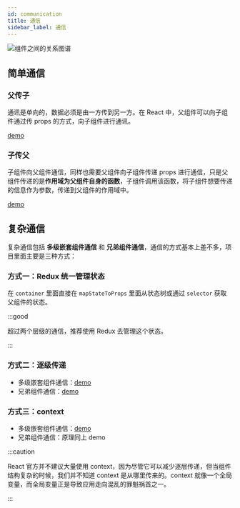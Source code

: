 ```yaml
---
id: communication
title: 通信
sidebar_label: 通信
---
```


![组件之间的关系图谱](https://cosmos-x.oss-cn-hangzhou.aliyuncs.com/io9G0J.jpg)

## 简单通信

### 父传子

通讯是单向的，数据必须是由一方传到另一方。在 React 中，父组件可以向子组件通过传 props 的方式，向子组件进行通讯。

[demo](https://jsbin.com/rixofod/1/edit?html,js,output)

### 子传父

子组件向父组件通信，同样也需要父组件向子组件传递 props 进行通信，只是父组件传递的是**作用域为父组件自身的函数**，子组件调用该函数，将子组件想要传递的信息作为参数，传递到父组件的作用域中。

[demo](https://jsbin.com/gulebam/2/edit?html,js,output)

## 复杂通信

复杂通信包括 **多级嵌套组件通信** 和 **兄弟组件通信**，通信的方式基本上差不多，项目里面主要是三种方式：

### 方式一：Redux 统一管理状态

在 `container` 里面直接在 `mapStateToProps` 里面从状态树或通过 `selector` 获取父组件的状态。

:::good

超过两个层级的通信，推荐使用 Redux 去管理这个状态。

:::

### 方式二：逐级传递

- 多级嵌套组件通信：[demo](https://jsbin.com/yibazoh/6/edit?html,js,output)
- 兄弟组件通信：[demo](https://jsbin.com/fopikor/3/edit?html,js,output)

### 方式三：context

- 多级嵌套组件通信：[demo](https://jsbin.com/yibazoh/6/edit?html,js,output)
- 兄弟组件通信：原理同上 demo

:::caution

React 官方并不建议大量使用 context，因为尽管它可以减少逐层传递，但当组件结构复杂的时候，我们并不知道 context 是从哪里传来的。context 就像一个全局变量，而全局变量正是导致应用走向混乱的罪魁祸首之一。

:::
